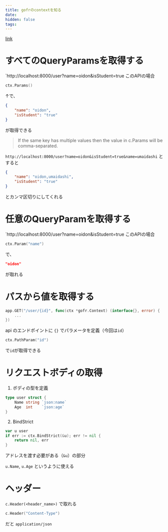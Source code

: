 ```yaml
---
title: gofrのcontextを知る
date: 
hidden: false
tags:
---
```

[link](https://gofr.dev/docs/v1/references/context)


# すべてのQueryParamsを取得する

`http://localhost:8000/user?name=oidon&isStudent=true このAPIの場合

```go
ctx.Params()
```
↑で、
```json
{
	"name": "oidon",
	"isStudent": "true"
}
```
が取得できる

> If the same key has multiple values then the value in c.Params will be comma-separated.

`http://localhost:8000/user?name=oidon&isStudent=true&name=umaidashi`
とすると
```json
{
	"name": "oidon,umaidashi",
	"isStudent": "true"
}
```
とカンマ区切りにしてくれる

# 任意のQueryParamを取得する

`http://localhost:8000/user?name=oidon&isStudent=true このAPIの場合

```go
ctx.Param("name")
```
で、
```json
"oidon"
```
が取れる

# パスから値を取得する

```go
app.GET("/user/{id}", func(ctx *gofr.Context) (interface{}, error) {
	...
})
```
api のエンドポイントに `{}` でパラメータを定義（今回は`id`）

```go
ctx.PathParam("id")
```
で`id`が取得できる

# リクエストボディの取得

1. ボディの型を定義
```go
type user struct {
	Name string `json:name`
	Age  int    `json:age`
}
```

2. BindStrict
```go
var u user
if err := ctx.BindStrict(&u); err != nil {
	return nil, err
}
```
アドレスを渡す必要がある（`&u`）の部分

`u.Name`, `u.Age` というように使える

# ヘッダー

`c.Header(<header_name>)` で取れる
```go
c.Header("Content-Type")
```
だと `application/json` 